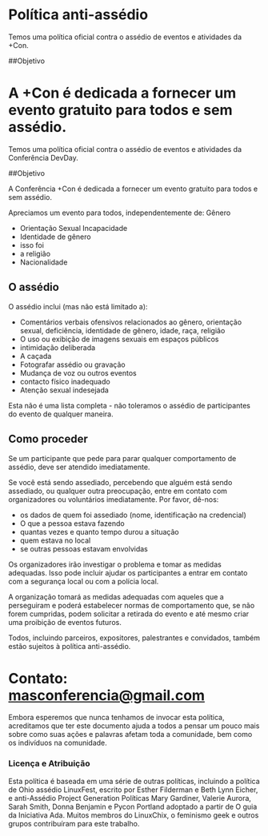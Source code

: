 # Política anti-assédio


Temos uma política oficial contra o assédio de eventos e atividades da +Con.

##Objetivo

A +Con é dedicada a fornecer um evento gratuito para todos e sem assédio.
=======
Temos uma política oficial contra o assédio de eventos e atividades da Conferência DevDay.

##Objetivo

A Conferência +Con é dedicada a fornecer um evento gratuito para todos e sem assédio.

Apreciamos um evento para todos, independentemente de:
Gênero
- Orientação Sexual
Incapacidade
- Identidade de gênero
- isso foi
- a religião
- Nacionalidade

## O assédio

O assédio inclui (mas não está limitado a):
- Comentários verbais ofensivos relacionados ao gênero, orientação sexual, deficiência, identidade de gênero, idade, raça, religião
- O uso ou exibição de imagens sexuais em espaços públicos
- intimidação deliberada
- A caçada
- Fotografar assédio ou gravação
- Mudança de voz ou outros eventos
- contacto físico inadequado
- Atenção sexual indesejada

Esta não é uma lista completa - não toleramos o assédio de participantes do evento de qualquer maneira.

## Como proceder

Se um participante que pede para parar qualquer comportamento de assédio, deve ser atendido imediatamente.

Se você está sendo assediado, percebendo que alguém está sendo assediado, ou qualquer outra preocupação, entre em contato com organizadores ou voluntários imediatamente.
Por favor, dê-nos:
- os dados de quem foi assediado (nome, identificação na credencial)
- O que a pessoa estava fazendo
- quantas vezes e quanto tempo durou a situação
- quem estava no local
- se outras pessoas estavam envolvidas

Os organizadores irão investigar o problema e tomar as medidas adequadas. Isso pode incluir ajudar os participantes a entrar em contato com a segurança local ou com a polícia local.

A organização tomará as medidas adequadas com aqueles que a perseguiram e poderá estabelecer normas de comportamento que, se não forem cumpridas, podem solicitar a retirada do evento e até mesmo criar uma proibição de eventos futuros.

Todos, incluindo parceiros, expositores, palestrantes e convidados, também estão sujeitos à política anti-assédio.

Contato: masconferencia@gmail.com
=======


Embora esperemos que nunca tenhamos de invocar esta política, acreditamos que ter este documento ajuda a todos a pensar um pouco mais sobre como suas ações e palavras afetam toda a comunidade, bem como os indivíduos na comunidade.

### Licença e Atribuição

Esta política é baseada em uma série de outras políticas, incluindo a política de Ohio assédio LinuxFest, escrito por Esther Filderman e Beth Lynn Eicher, e anti-Assédio Project Generation Políticas Mary Gardiner, Valerie Aurora, Sarah Smith, Donna Benjamin e Pycon Portland adoptado a partir de O guia da Iniciativa Ada. Muitos membros do LinuxChix, o feminismo geek e outros grupos contribuíram para este trabalho.